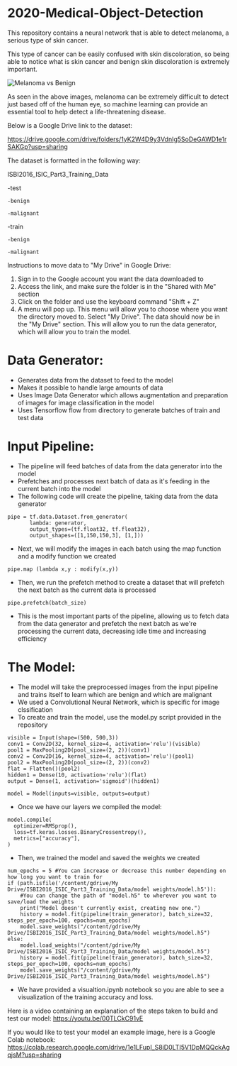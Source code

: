 # 2020-Medical-Object-Detection

This repository contains a neural network that is able to detect melanoma, a serious type of skin cancer.

This type of cancer can be easily confused with skin discoloration, so being able to notice what is skin cancer and benign skin discoloration is extremely important.

![Melanoma vs Benign](https://chcsga.org/wp-content/uploads/2019/05/d.jpg)

As seen in the above images, melanoma can be extremely difficult to detect just based off of the human eye, so machine learning can provide an essential tool to help detect a life-threatening disease.

Below is a Google Drive link to the dataset:

https://drive.google.com/drive/folders/1yK2W4D9y3VdnIg5SoDeGAWD1e1rSAKGp?usp=sharing

The dataset is formatted in the following way:

ISBI2016_ISIC_Part3_Training_Data

 -test
 
    -benign
    
    -malignant
 -train
 
    -benign
    
    -malignant
    
Instructions to move data to "My Drive" in Google Drive:

1. Sign in to the Google account you want the data downloaded to
2. Access the link, and make sure the folder is in the "Shared with Me" section
3. Click on the folder and use the keyboard command "Shift + Z"
4. A menu will pop up. This menu will allow you to choose where you want the directory moved to. Select "My Drive".
The data should now be in the "My Drive" section. This will allow you to run the data generator, which will allow you to train the model.

# Data Generator:
 - Generates data from the dataset to feed to the model
 - Makes it possible to handle large amounts of data
 - Uses Image Data Generator which allows augmentation and preparation of images for image classification in the model
 - Uses Tensorflow flow from directory to generate batches of train and test data

# Input Pipeline:
 - The pipeline will feed batches of data from the data generator into the model
 - Prefetches and processes next batch of data as it's feeding in the current batch into the model
 - The following code will create the pipeline, taking data from the data generator
 ```
 pipe = tf.data.Dataset.from_generator(
        lambda: generator, 
        output_types=(tf.float32, tf.float32),
        output_shapes=([1,150,150,3], [1,]))
 ```
  - Next, we will modify the images in each batch using the map function and a modify function we created
  ```
  pipe.map (lambda x,y : modify(x,y))
  ```
  - Then, we run the prefetch method to create a dataset that will prefetch the next batch as the current data is processed
  ```
  pipe.prefetch(batch_size)
  ```
  - This is the most important parts of the pipeline, allowing us to fetch data from the data generator and prefetch the next batch as we're processing the current data, decreasing idle time and increasing efficiency
# The Model:
 - The model will take the preprocessed images from the input pipeline and trains itself to learn which are benign and which are malignant
 - We used a Convolutional Neural Network, which is specific for image clssification
 - To create and train the model, use the model.py script provided in the repository

 ```
visible = Input(shape=(500, 500,3))
conv1 = Conv2D(32, kernel_size=4, activation='relu')(visible)
pool1 = MaxPooling2D(pool_size=(2, 2))(conv1)
conv2 = Conv2D(16, kernel_size=4, activation='relu')(pool1)
pool2 = MaxPooling2D(pool_size=(2, 2))(conv2)
flat = Flatten()(pool2)
hidden1 = Dense(10, activation='relu')(flat)
output = Dense(1, activation='sigmoid')(hidden1)

model = Model(inputs=visible, outputs=output)
 ```
  - Once we have our layers we compiled the model:
  ```
  model.compile(
    optimizer=RMSprop(),
    loss=tf.keras.losses.BinaryCrossentropy(),
    metrics=["accuracy"],
)
  ```
  - Then, we trained the model and saved the weights we created
  ```
  num_epochs = 5 #You can increase or decrease this number depending on how long you want to train for
  if (path.isfile('/content/gdrive/My Drive/ISBI2016_ISIC_Part3_Training_Data/model weights/model.h5')):
      #You can change the path of "model.h5" to wherever you want to save/load the weights
      print("Model doesn't currently exist, creating new one.")
      history = model.fit(pipeline(train_generator), batch_size=32, steps_per_epoch=100, epochs=num_epochs)
      model.save_weights("/content/gdrive/My Drive/ISBI2016_ISIC_Part3_Training_Data/model weights/model.h5")
  else:
      model.load_weights("/content/gdrive/My Drive/ISBI2016_ISIC_Part3_Training_Data/model weights/model.h5")
      history = model.fit(pipeline(train_generator), batch_size=32, steps_per_epoch=100, epochs=num_epochs)
      model.save_weights("/content/gdrive/My Drive/ISBI2016_ISIC_Part3_Training_Data/model weights/model.h5")
  ```
  - We have provided a visualtion.ipynb notebook so you are able to see a visualization of the training accuracy and loss.

Here is a video containing an explanation of the steps taken to build and test our model: 
https://youtu.be/00TLCkC91vE

If you would like to test your model an example image, here is a Google Colab notebook: 
https://colab.research.google.com/drive/1e1LFupI_S8jD0LTI5V1DpMQQckAgqjsM?usp=sharing
